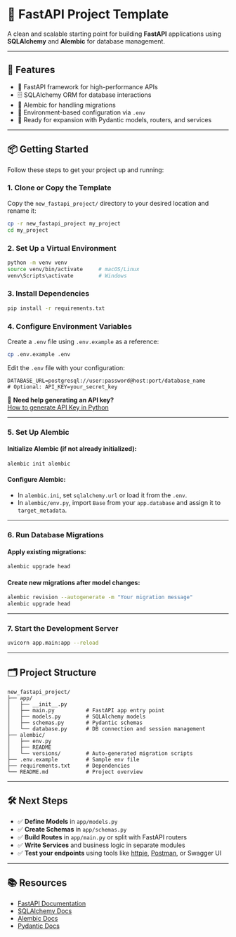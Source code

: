 # 🚀 FastAPI Project Template

A clean and scalable starting point for building **FastAPI** applications using **SQLAlchemy** and **Alembic** for database management.

---

## 🧰 Features

- 🔧 FastAPI framework for high-performance APIs  
- 🗄️ SQLAlchemy ORM for database interactions  
- 🔄 Alembic for handling migrations  
- 🔐 Environment-based configuration via `.env`  
- 🧪 Ready for expansion with Pydantic models, routers, and services  

---

## 📦 Getting Started

Follow these steps to get your project up and running:

### 1. Clone or Copy the Template

Copy the `new_fastapi_project/` directory to your desired location and rename it:

```bash
cp -r new_fastapi_project my_project
cd my_project
```

### 2. Set Up a Virtual Environment

```bash
python -m venv venv
source venv/bin/activate     # macOS/Linux
venv\Scripts\activate        # Windows
```

### 3. Install Dependencies

```bash
pip install -r requirements.txt
```

### 4. Configure Environment Variables

Create a `.env` file using `.env.example` as a reference:

```bash
cp .env.example .env
```

Edit the `.env` file with your configuration:

```env
DATABASE_URL=postgresql://user:password@host:port/database_name
# Optional: API_KEY=your_secret_key
```

📌 **Need help generating an API key?**  
[How to generate API Key in Python](https://chatgpt.com/share/67f4b34c-ae38-800e-a327-e7874c1e46d1)

---

### 5. Set Up Alembic

#### Initialize Alembic (if not already initialized):

```bash
alembic init alembic
```

#### Configure Alembic:

- In `alembic.ini`, set `sqlalchemy.url` or load it from the `.env`.
- In `alembic/env.py`, import `Base` from your `app.database` and assign it to `target_metadata`.

---

### 6. Run Database Migrations

#### Apply existing migrations:

```bash
alembic upgrade head
```

#### Create new migrations after model changes:

```bash
alembic revision --autogenerate -m "Your migration message"
alembic upgrade head
```

---

### 7. Start the Development Server

```bash
uvicorn app.main:app --reload
```

---

## 🗂️ Project Structure

```
new_fastapi_project/
├── app/
│   ├── __init__.py
│   ├── main.py          # FastAPI app entry point
│   ├── models.py        # SQLAlchemy models
│   ├── schemas.py       # Pydantic schemas
│   └── database.py      # DB connection and session management
├── alembic/
│   ├── env.py
│   ├── README
│   └── versions/        # Auto-generated migration scripts
├── .env.example         # Sample env file
├── requirements.txt     # Dependencies
└── README.md            # Project overview
```

---

## 🛠️ Next Steps

- ✅ **Define Models** in `app/models.py`  
- ✅ **Create Schemas** in `app/schemas.py`  
- ✅ **Build Routes** in `app/main.py` or split with FastAPI routers  
- ✅ **Write Services** and business logic in separate modules  
- ✅ **Test your endpoints** using tools like [httpie](https://httpie.io/), [Postman](https://www.postman.com/), or Swagger UI  

---

## 📚 Resources

- [FastAPI Documentation](https://fastapi.tiangolo.com/)  
- [SQLAlchemy Docs](https://docs.sqlalchemy.org/)  
- [Alembic Docs](https://alembic.sqlalchemy.org/)  
- [Pydantic Docs](https://docs.pydantic.dev/)

